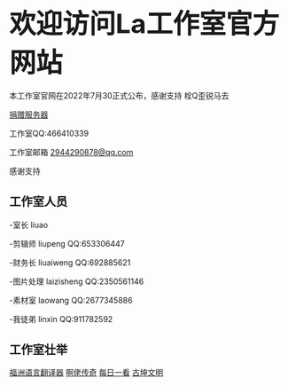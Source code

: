 ## <font size=15>欢迎访问La工作室官方网站</font>

本工作室官网在2022年7月30正式公布，感谢支持 栓Q歪锐马去

[捐赠服务器](skm.html)

工作室QQ:466410339

工作室邮箱 2944290878@qq.com

感谢支持

## 工作室人员
-室长   liuao

-剪辑师  liupeng QQ:653306447

-财务长  liuaiweng QQ:692885621

-图片处理 laizisheng QQ:2350561146

-素材室  laowang QQ:2677345886

-我徒弟 linxin QQ:911782592

## 工作室壮举

[福洲语言翻译器](fuzhoyuyanfanyiqi.html)
[啊佬传奇](islastudiosp.html)
[每日一看](yddlianjie.html)
[古坤文明](https://www.bilibili.com/video/BV1Dt4y1L7zw?spm_id_from=333.999.0.0&vd_source=f7e9f30d92d28fa8cb9b5ccb93c6c27e)

